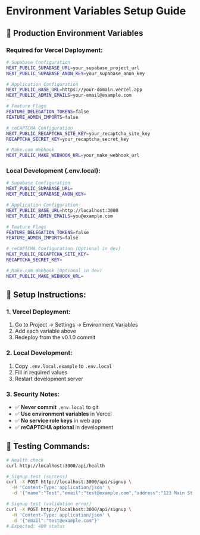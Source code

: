 # Environment Variables Setup Guide

## 🚀 **Production Environment Variables**

### **Required for Vercel Deployment:**

```bash
# Supabase Configuration
NEXT_PUBLIC_SUPABASE_URL=your_supabase_project_url
NEXT_PUBLIC_SUPABASE_ANON_KEY=your_supabase_anon_key

# Application Configuration
NEXT_PUBLIC_BASE_URL=https://your-domain.vercel.app
NEXT_PUBLIC_ADMIN_EMAILS=your-email@example.com

# Feature Flags
FEATURE_DELEGATION_TOKENS=false
FEATURE_ADMIN_IMPORTS=false

# reCAPTCHA Configuration
NEXT_PUBLIC_RECAPTCHA_SITE_KEY=your_recaptcha_site_key
RECAPTCHA_SECRET_KEY=your_recaptcha_secret_key

# Make.com Webhook
NEXT_PUBLIC_MAKE_WEBHOOK_URL=your_make_webhook_url
```

### **Local Development (.env.local):**

```bash
# Supabase Configuration
NEXT_PUBLIC_SUPABASE_URL=
NEXT_PUBLIC_SUPABASE_ANON_KEY=

# Application Configuration
NEXT_PUBLIC_BASE_URL=http://localhost:3000
NEXT_PUBLIC_ADMIN_EMAILS=you@example.com

# Feature Flags
FEATURE_DELEGATION_TOKENS=false
FEATURE_ADMIN_IMPORTS=false

# reCAPTCHA Configuration (Optional in dev)
NEXT_PUBLIC_RECAPTCHA_SITE_KEY=
RECAPTCHA_SECRET_KEY=

# Make.com Webhook (Optional in dev)
NEXT_PUBLIC_MAKE_WEBHOOK_URL=
```

## 🔧 **Setup Instructions:**

### **1. Vercel Deployment:**
1. Go to Project → Settings → Environment Variables
2. Add each variable above
3. Redeploy from the v0.1.0 commit

### **2. Local Development:**
1. Copy `.env.local.example` to `.env.local`
2. Fill in required values
3. Restart development server

### **3. Security Notes:**
- ✅ **Never commit** `.env.local` to git
- ✅ **Use environment variables** in Vercel
- ✅ **No service role keys** in web app
- ✅ **reCAPTCHA optional** in development

## 🧪 **Testing Commands:**

```bash
# Health check
curl http://localhost:3000/api/health

# Signup test (success)
curl -X POST http://localhost:3000/api/signup \
  -H 'Content-Type: application/json' \
  -d '{"name":"Test","email":"test@example.com","address":"123 Main St, Columbus, OH 43215"}'

# Signup test (validation error)
curl -X POST http://localhost:3000/api/signup \
  -H 'Content-Type: application/json' \
  -d '{"email":"test@example.com"}'
# Expected: 400 status
```
